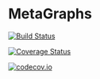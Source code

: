 # MetaGraphs

[![Build Status](https://travis-ci.org/sbromberger/MetaGraphs.jl.svg?branch=master)](https://travis-ci.org/sbromberger/MetaGraphs.jl)

[![Coverage Status](https://coveralls.io/repos/sbromberger/MetaGraphs.jl/badge.svg?branch=master&service=github)](https://coveralls.io/github/sbromberger/MetaGraphs.jl?branch=master)

[![codecov.io](http://codecov.io/github/sbromberger/MetaGraphs.jl/coverage.svg?branch=master)](http://codecov.io/github/sbromberger/MetaGraphs.jl?branch=master)

